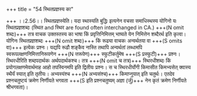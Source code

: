 +++
title = "54 स्थितप्रज्ञस्य का"

+++
।।2.56।। स्थितप्रज्ञस्येति। यदा स्थास्यति बुद्धिः इत्यनेन वचसा समाधिस्थस्य योगिनो यः स्थितप्रज्ञशब्दः (स्थित and स्थिर are found often interchanged in CA.) +++(N omit शब्दः)+++ तत्र वाचक उक्तस्तस्य का भाषा किं प्रवृत्तिनिमित्तम् भाष्यते येन निमित्तेन शब्दैरर्थ इति कृत्वा। योगिनः स्थितप्रज्ञशब्दः +++(N omit शब्दः)+++ किं रूढ्या वाचकः अन्वर्थतया वा +++(S omits वा)+++ इत्येकः प्रश्नः। यद्यपि रूढौ शङ्कैव नास्ति तथापि अन्वर्थतां लब्धामपि स्वरूपलक्षणनिमित्तानिरूपणेन +++(N त्तरूपेण)+++ स्फुटीकर्तुमेष +++(S प्रस्फुटी)+++ प्रश्नः। स्थिरधीरिति शब्दपदार्थकः अर्थपदार्थकश्च। तत्र +++(N omit च तत्र)+++ स्थिरधीशब्दः किं प्रयोगलक्षणमेवार्थमाह आहो तपस्विनमपि इति द्वितीयः प्रश्नः। स च स्थिरधीर्योगी किमासीत किमभ्यसेत् क्वास्य स्थैर्यं स्यात् इति तृतीयः। अभ्यस्यंश्च +++(N अभ्यसंश्च)+++ किमाप्नुयात् इति चतुर्थः। एतदेव प्रश्नचतुष्टयं क्रमेण निर्णीयते भगवता +++(S इति प्रश्नचतुष्यम् अज्ञा (र्जु)+++ नेन कृतं क्रमेण निर्णीयते श्रीभगवता)।  
